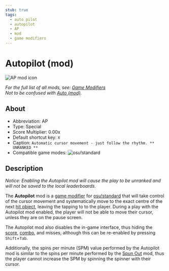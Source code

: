 ```yaml
---
stub: true
tags:
  - auto pilot
  - autopilot
  - AP
  - mod
  - game modifiers
---
```


# Autopilot (mod)

![AP mod icon](/wiki/shared/mods/AP.png "Auto Pilot (AP) mod icon")

*For the full list of all mods, see: [Game Modifiers](/wiki/Game_modifier)*\
*Not to be confused with [Auto (mod)](/wiki/Game_modifier/Auto).*

## About

- Abbreviation: AP
- Type: Special
- Score Multiplier: 0.00x
- Default shortcut key: `X`
- Caption: `Automatic cursor movement - just follow the rhythm. ** UNRANKED **`
- Compatible game modes: ![][o!s]

## Description

*Notice: Enabling the Autopilot mod will cause the play to be unranked and will not be saved to the local leaderboards.*

The **Autopilot** mod is a [game modifier](/wiki/Game_modifier) for [osu!standard](/wiki/Game_mode/osu!) that will take control of the cursor movement and systematically move to the exact centre of the next [hit object](/wiki/Hit_object), leaving the tapping to to the player. During a play with the Autopilot mod enabled, the player will not be able to move their cursor, unless they are on the pause screen.

The Autopilot mod also disables the in-game interface, thus hiding the [score](/wiki/Score), [combo](/wiki/Beatmapping/Combo), and misses, although this can be re-enabled by pressing `Shift`+`Tab`.

Additionally, the spins per minute (SPM) value performed by the Autopilot mod is similar to the spins per minute performed by the [Spun Out](/wiki/Game_modifier/Spun_out) mod, thus the player cannot increase the SPM by spinning the spinner with their cursor.

[o!s]: /wiki/shared/mode/osu.png "osu!standard"
